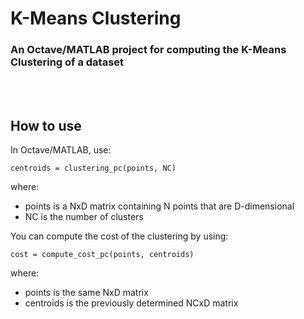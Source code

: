 <div align="left">
  <h1>K-Means Clustering</h1>
  <h3>An Octave/MATLAB project for computing the K-Means Clustering of a dataset</h3>
</div>
<br/>
<br/>

## How to use ##
In Octave/MATLAB, use:

`centroids = clustering_pc(points, NC)`

where:

* points is a NxD matrix containing N points that are D-dimensional
* NC is the number of clusters

You can compute the cost of the clustering by using:

`cost = compute_cost_pc(points, centroids)`

where:

* points is the same NxD matrix
* centroids is the previously determined NCxD matrix

